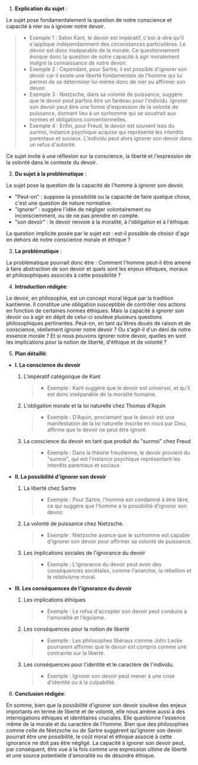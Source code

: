 1. **Explication du sujet** :

Le sujet pose fondamentalement la question de notre conscience et capacité à nier ou à ignorer notre devoir. 

> - Exemple 1 : Selon Kant, le devoir est impératif, c'est-à-dire qu'il s'applique indépendamment des circonstances particulières. Le devoir est donc inséparable de la morale. Ce questionnement évoque donc la question de notre capacité à agir moralement malgré la connaissance de notre devoir.
> - Exemple 2 : Cependant, pour Sartre, il est possible d'ignorer son devoir car il existe une liberté fondamentale de l'homme qui lui permet de se déterminer lui-même donc de nier ou affirmer son devoir.
> - Exemple 3 : Nietzsche, dans sa volonté de puissance, suggère que le devoir peut parfois être un fardeau pour l'individu. Ignorer son devoir peut être une forme d'expression de la volonté de puissance, donnant lieu à un surhomme qui se soustrait aux normes et obligations conventionnelles.
> - Exemple 4 : Enfin, pour Freud, le devoir est souvent issu du surmoi, instance psychique acquise qui représente les interdits parentaux et sociaux. L'individu peut alors ignorer son devoir dans un refus d'autorité.

Ce sujet invite à une réflexion sur la conscience, la liberté et l'expression de la volonté dans le contexte du devoir.

2. **Du sujet à la problématique** :

Le sujet pose la question de la capacité de l'homme à ignorer son devoir.

- "Peut-on" : suppose la possibilité ou la capacité de faire quelque chose, c'est une question de nature normative.
- "ignorer" : suggère l'idée de négliger volontairement ou inconsciemment, ou de ne pas prendre en compte.
- "son devoir" : le devoir renvoie à la moralité, à l'obligation et à l'éthique.

La question implicite posée par le sujet est : est-il possible de choisir d'agir en dehors de notre conscience morale et éthique ?

3. **La problématique** :

La problématique pourrait donc être : Comment l'homme peut-il être amené à faire abstraction de son devoir et quels sont les enjeux éthiques, moraux et philosophiques associés à cette possibilité ?

4. **Introduction rédigée**: 

Le devoir, en philosophie, est un concept moral légué par la tradition kantienne. Il constitue une obligation susceptible de contrôler nos actions en fonction de certaines normes éthiques. Mais la capacité à ignorer son devoir ou à agir en dépit de celui-ci soulève plusieurs questions philosophiques pertinentes. Peut-on, en tant qu'êtres doués de raison et de conscience, réellement ignorer notre devoir ? Ou s'agit-il d'un déni de notre essence morale ? Et si nous pouvons ignorer notre devoir, quelles en sont les implications pour la notion de liberté, d'éthique et de volonté ?

5. **Plan détaillé**:

* **I. La conscience du devoir**

    1. L'impératif catégorique de Kant
          > - Exemple : Kant suggère que le devoir est universel, et qu'il est donc inséparable de la moralité humaine.
    
    2.  L'obligation morale et la loi naturelle chez Thomas d'Aquin
          > - Exemple : D'Aquin, proclamant que le devoir est une manifestation de la loi naturelle inscrite en nous par Dieu, affirme que le devoir ne peut être ignoré.

    3.  La conscience du devoir en tant que produit du "surmoi" chez Freud 
          > - Exemple : Dans la théorie freudienne, le devoir provient du "surmoi", qui est l'instance psychique représentant les interdits parentaux et sociaux.
          
* **II. La possibilité d'ignorer son devoir**

    1. La liberté chez Sartre
          > - Exemple : Pour Sartre, l'homme est condamné à être libre, ce qui suggère que l'homme a la possibilité d'ignorer son devoir.
    
    2.  La volonté de puissance chez Nietzsche.
          > - Exemple : Nietzsche avance que le surhomme est capable d'ignorer son devoir pour affirmer sa volonté de puissance.

    3.  Les implications sociales de l'ignorance du devoir
          > - Exemple : L'ignorance du devoir peut avoir des conséquences sociétales, comme l'anarchie, la rébellion et le relativisme moral.

* **III. Les conséquences de l'ignorance du devoir**

    1. Les implications éthiques
          > - Exemple : Le refus d'accepter son devoir peut conduire à l'amoralité et l'égoïsme.

    2.  Les conséquences pour la notion de liberté
          > - Exemple : Les philosophes libéraux comme John Locke pourraient affirmer que le devoir est compris comme une contrainte sur la liberté.

    3.  Les conséquences pour l'identité et le caractère de l'individu.
          > - Exemple : Ignorer son devoir peut mener à une crise d'identité ou à la culpabilité.

6. **Conclusion rédigée**: 

En somme, bien que la possibilité d'ignorer son devoir soulève des enjeux importants en terme de liberté et de volonté, elle nous amène aussi à des interrogations éthiques et identitaires cruciales. Elle questionne l'essence même de la morale et du caractère de l'homme. Bien que des philosophies comme celle de Nietzsche ou de Sartre suggèrent qu'ignorer son devoir pourrait être une possibilité, le coût moral et éthique associé à cette ignorance ne doit pas être négligé. La capacité à ignorer son devoir peut, par conséquent, être vue à la fois comme une expression ultime de liberté et une source potentielle d'amoralité ou de désordre éthique.

